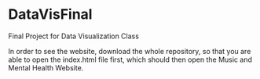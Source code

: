 # DataVisFinal
Final Project for Data Visualization Class

In order to see the website, download the whole repository, so that you are able to open the index.html file first, which should then open the Music and Mental Health Website.
